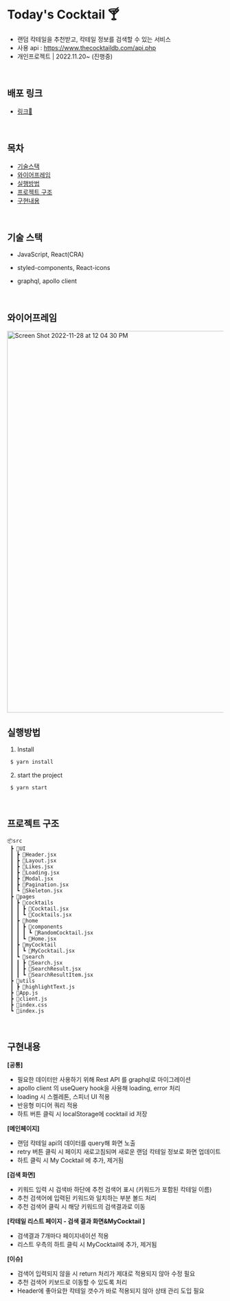 
# Today's Cocktail 🍸

- 랜덤 칵테일을 추천받고, 칵테일 정보를 검색할 수 있는 서비스
- 사용 api : https://www.thecocktaildb.com/api.php
- 개인프로젝트 | 2022.11.20~ (진행중) 

<br>

## 배포 링크

- [링크🍹](https://cocktail-pied.vercel.app/)

<br>

## 목차
- [기술스택](#기술-스택)
- [와이어프레임](#와이어프레임)
- [실행방법](#실행방법)
- [프로젝트 구조](#프로젝트-구조)
- [구현내용](#구현기능)

<br>

## 기술 스택

- JavaScript, React(CRA)

- styled-components, React-icons

- graphql, apollo client

<br>

## 와이어프레임
<img width="889" alt="Screen Shot 2022-11-28 at 12 04 30 PM" src="https://user-images.githubusercontent.com/105709187/204182729-4fc3486c-0057-4bc9-ae1e-86bae6c1e92b.png">


<br>

## 실행방법

1. Install

```bash
 $ yarn install
```
2. start the project

```
 $ yarn start
```

<br>

## 프로젝트 구조
```
📦src
 ┣ 📂UI
 ┃ ┣ 📜Header.jsx
 ┃ ┣ 📜Layout.jsx
 ┃ ┣ 📜Likes.jsx
 ┃ ┣ 📜Loading.jsx
 ┃ ┣ 📜Modal.jsx
 ┃ ┣ 📜Pagination.jsx
 ┃ ┗ 📜Skeleton.jsx
 ┣ 📂pages
 ┃ ┣ 📂cocktails
 ┃ ┃ ┣ 📜Cocktail.jsx
 ┃ ┃ ┗ 📜Cocktails.jsx
 ┃ ┣ 📂home
 ┃ ┃ ┣ 📂components
 ┃ ┃ ┃ ┗ 📜RandomCocktail.jsx
 ┃ ┃ ┗ 📜Home.jsx
 ┃ ┣ 📂myCocktail
 ┃ ┃ ┗ 📜MyCocktail.jsx
 ┃ ┗ 📂search
 ┃ ┃ ┣ 📜Search.jsx
 ┃ ┃ ┣ 📜SearchResult.jsx
 ┃ ┃ ┗ 📜SearchResultItem.jsx
 ┣ 📂utils
 ┃ ┣ 📜highlightText.js
 ┣ 📜App.js
 ┣ 📜client.js
 ┣ 📜index.css
 ┗ 📜index.js
```
<br>

## 구현내용

**[공통]**
  - 필요한 데이터만 사용하기 위해 Rest API 를 graphql로 마이그레이션
  - apollo client 의 useQuery hook을 사용해 loading, error 처리
  - loading 시 스켈레톤, 스피너 UI 적용
  - 반응형 미디어 쿼리 적용
  - 하트 버튼 클릭 시 localStorage에 cocktail id 저장
 
**[메인페이지]**
  - 랜덤 칵테일 api의 데이터를 query해 화면 노출
  - retry 버튼 클릭 시 페이지 새로고침되며 새로운 랜덤 칵테일 정보로 화면 업데이트
  - 하트 클릭 시 My Cocktail 에 추가, 제거됨

**[검색 화면]**
  - 키워드 입력 시 검색바 하단에 추천 검색어 표시 (키워드가 포함된 칵테일 이름)
  - 추천 검색어에 입력된 키워드와 일치하는 부분 볼드 처리
  - 추천 검색어 클릭 시 해당 키워드의 검색결과로 이동

**[칵테일 리스트 페이지 - 검색 결과 화면&MyCocktail ]** 
  - 검색결과 7개마다 페이지네이션 적용
  - 리스트 우측의 하트 클릭 시 MyCocktail에 추가, 제거됨
  
**[이슈]** 
  -  검색어 입력되지 않을 시 return 처리가 제대로 적용되지 않아 수정 필요
  - 추천 검색어 키보드로 이동할 수 있도록 처리
  - Header에 좋아요한 칵테일 갯수가 바로 적용되지 않아 상태 관리 도입 필요

